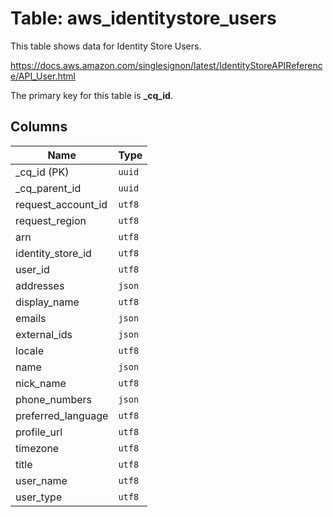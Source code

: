 # Table: aws_identitystore_users

This table shows data for Identity Store Users.

https://docs.aws.amazon.com/singlesignon/latest/IdentityStoreAPIReference/API_User.html

The primary key for this table is **_cq_id**.

## Columns

| Name          | Type          |
| ------------- | ------------- |
|_cq_id (PK)|`uuid`|
|_cq_parent_id|`uuid`|
|request_account_id|`utf8`|
|request_region|`utf8`|
|arn|`utf8`|
|identity_store_id|`utf8`|
|user_id|`utf8`|
|addresses|`json`|
|display_name|`utf8`|
|emails|`json`|
|external_ids|`json`|
|locale|`utf8`|
|name|`json`|
|nick_name|`utf8`|
|phone_numbers|`json`|
|preferred_language|`utf8`|
|profile_url|`utf8`|
|timezone|`utf8`|
|title|`utf8`|
|user_name|`utf8`|
|user_type|`utf8`|